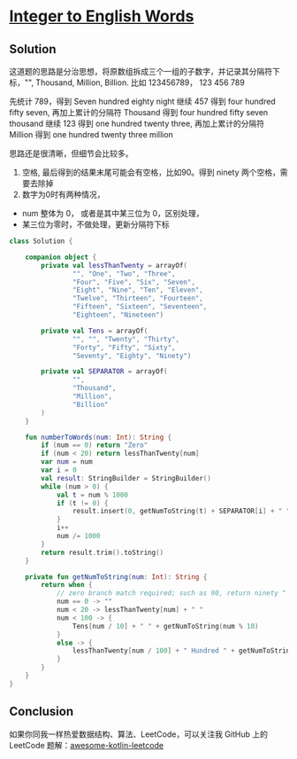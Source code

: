 # [Integer to English Words][title]

## Solution

这道题的思路是分治思想，将原数组拆成三个一组的子数字，并记录其分隔符下标，"", Thousand, Million, Billion.
比如 123456789，
123 456 789

先统计 789，得到 Seven hundred eighty night
继续 457 得到 four hundred fifty seven, 再加上累计的分隔符 Thousand 得到 four hundred fifty seven thousand
继续 123 得到 one hundred twenty three, 再加上累计的分隔符 Million 得到 one hundred twenty three million
 
思路还是很清晰，但细节会比较多。
1. 空格, 最后得到的结果末尾可能会有空格，比如90。得到 ninety  两个空格，需要去除掉
2. 数字为0时有两种情况，
- num 整体为 0， 或者是其中某三位为 0，区别处理，
- 某三位为零时，不做处理，更新分隔符下标

```kotlin
class Solution {

    companion object {
        private val lessThanTwenty = arrayOf(
                "", "One", "Two", "Three",
                "Four", "Five", "Six", "Seven",
                "Eight", "Nine", "Ten", "Eleven",
                "Twelve", "Thirteen", "Fourteen",
                "Fifteen", "Sixteen", "Seventeen",
                "Eighteen", "Nineteen")

        private val Tens = arrayOf(
                "", "", "Twenty", "Thirty",
                "Forty", "Fifty", "Sixty",
                "Seventy", "Eighty", "Ninety")

        private val SEPARATOR = arrayOf(
                "",
                "Thousand",
                "Million",
                "Billion"
        )
    }

    fun numberToWords(num: Int): String {
        if (num == 0) return "Zero"
        if (num < 20) return lessThanTwenty[num]
        var num = num
        var i = 0
        val result: StringBuilder = StringBuilder()
        while (num > 0) {
            val t = num % 1000
            if (t != 0) {
                result.insert(0, getNumToString(t) + SEPARATOR[i] + " ")
            }
            i++
            num /= 1000
        }
        return result.trim().toString()
    }

    private fun getNumToString(num: Int): String {
        return when {
            // zero branch match required; such as 90, return ninety " "， or else return ninety "  " (Two blanks
            num == 0 -> ""
            num < 20 -> lessThanTwenty[num] + " "
            num < 100 -> {
                Tens[num / 10] + " " + getNumToString(num % 10)
            }
            else -> {
                lessThanTwenty[num / 100] + " Hundred " + getNumToString(num % 100)
            }
        }
    }
}
```
## Conclusion

如果你同我一样热爱数据结构、算法、LeetCode，可以关注我 GitHub 上的 LeetCode 题解：[awesome-kotlin-leetcode][akl]



[title]: https://leetcode-cn.com/problems/lru-cache/
[akl]: https://github.com/NightXlt/awesome-kotlin-leetcode
